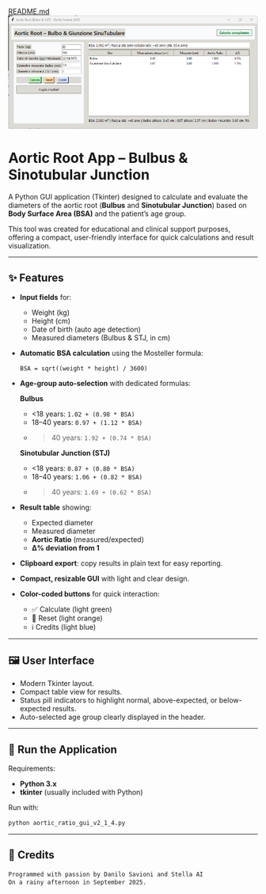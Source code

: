 [README.md](https://github.com/user-attachments/files/22521914/README.md)
![Main Screen](AorticRoot.png)

# Aortic Root App – Bulbus & Sinotubular Junction  

A Python GUI application (Tkinter) designed to calculate and evaluate the diameters of the aortic root (**Bulbus** and **Sinotubular Junction**) based on **Body Surface Area (BSA)** and the patient’s age group.  

This tool was created for educational and clinical support purposes, offering a compact, user-friendly interface for quick calculations and result visualization.  

---

## ✨ Features  

- **Input fields** for:  
  - Weight (kg)  
  - Height (cm)  
  - Date of birth (auto age detection)  
  - Measured diameters (Bulbus & STJ, in cm)  

- **Automatic BSA calculation** using the Mosteller formula:  
  ```
  BSA = sqrt((weight * height) / 3600)
  ```  

- **Age-group auto-selection** with dedicated formulas:  

  **Bulbus**  
  - <18 years: `1.02 + (0.98 * BSA)`  
  - 18–40 years: `0.97 + (1.12 * BSA)`  
  - >40 years: `1.92 + (0.74 * BSA)`  

  **Sinotubular Junction (STJ)**  
  - <18 years: `0.87 + (0.80 * BSA)`  
  - 18–40 years: `1.06 + (0.82 * BSA)`  
  - >40 years: `1.69 + (0.62 * BSA)`  

- **Result table** showing:  
  - Expected diameter  
  - Measured diameter  
  - **Aortic Ratio** (measured/expected)  
  - **Δ% deviation from 1**  

- **Clipboard export**: copy results in plain text for easy reporting.  
- **Compact, resizable GUI** with light and clear design.  
- **Color-coded buttons** for quick interaction:  
  - ✅ Calculate (light green)  
  - 🔄 Reset (light orange)  
  - ℹ️ Credits (light blue)  

---

## 🖼 User Interface  

- Modern Tkinter layout.  
- Compact table view for results.  
- Status pill indicators to highlight normal, above-expected, or below-expected results.  
- Auto-selected age group clearly displayed in the header.  

---

## 🚀 Run the Application  

Requirements:  
- **Python 3.x**  
- **tkinter** (usually included with Python)  

Run with:  
```bash
python aortic_ratio_gui_v2_1_4.py
```

---



## 📜 Credits  

```
Programmed with passion by Danilo Savioni and Stella AI
On a rainy afternoon in September 2025.
```
